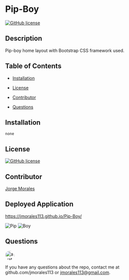 # Pip-Boy

[![GitHub license](https://img.shields.io/github/license/Naereen/StrapDown.js.svg)](https://github.com/Naereen/StrapDown.js/blob/master/LICENSE)

## Description

Pip-boy home layout with Bootstrap CSS framework used.

## Table of Contents

- [Installation](#Installation)

- [License](#License)

- [Contributor](#Contributor)

- [Questions](#Questions)

## Installation

    none

## License

[![GitHub license](https://img.shields.io/github/license/Naereen/StrapDown.js.svg)](https://github.com/Naereen/StrapDown.js/blob/master/LICENSE)

## Contributor

[Jorge Morales](https://github.com/jmorales113)

## Deployed Application

https://jmorales113.github.io/Pip-Boy/

![Pip](https://user-images.githubusercontent.com/57970306/87481650-9cacb100-c5e4-11ea-98c3-76c1ef6ca565.PNG)
![Boy](https://user-images.githubusercontent.com/57970306/87481787-e5646a00-c5e4-11ea-9c65-e011354a7077.PNG)



## Questions

<img src="https://avatars2.githubusercontent.com/u/57970306?s=460&v=4"
alt="avatar" style="border-radius: 16px" width="30" />

If you have any questions about the repo, contact me at github.com/jmorales113 or jmorales113@gmail.com.
